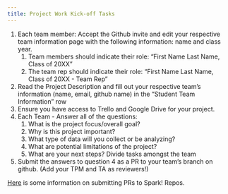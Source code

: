 ```yaml
---
title: Project Work Kick-off Tasks
---
```



1. Each team member: Accept the Github invite and edit your respective team information page with the following information: name and class year. 
   1. Team members should indicate their role: “First Name Last Name, Class of 20XX”
   2. The team rep should indicate their role: “First Name Last Name,  Class of 20XX - Team Rep” 
2. Read the Project Description and fill out your respective team’s information (name, email, github name) in the “Student Team Information” row
3. Ensure you have access to Trello and Google Drive for your project.
4. Each Team - Answer all of the questions:
   1. What is the project focus/overall goal?
   2. Why is this project important?
   3. What type of data will you collect or be analyzing?
   4. What are potential limitations of the project?
   5. What are your next steps? Divide tasks amongst the team
5. Submit the answers to question 4  as a PR to your team’s branch on github. (Add your TPM and TA as reviewers!)

[Here](https://docs.google.com/document/d/1t8vDdMyV3RHuXNxIL4DDs7gXV1c89G1T6Xi69UGilS0/edit?usp=sharing) is some information on submitting PRs to Spark! Repos. 
